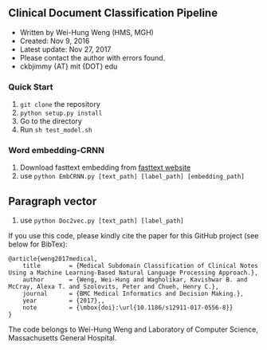## Clinical Document Classification Pipeline

- Written by Wei-Hung Weng (HMS, MGH)
- Created: Nov 9, 2016
- Latest update: Nov 27, 2017
- Please contact the author with errors found.
- ckbjimmy {AT} mit {DOT} edu

### Quick Start
1. `git clone` the repository
2. `python setup.py install`
3. Go to the directory
4. Run `sh test_model.sh`

### Word embedding-CRNN
1. Download fasttext embedding from [fasttext website](https://fasttext.cc/docs/en/english-vectors.html)
2. use `python EmbCRNN.py [text_path] [label_path] [embedding_path]`

## Paragraph vector
1. use `python Doc2vec.py [text_path] [label_path]`

If you use this code, please kindly cite the paper for this GitHub project (see below for BibTex):

```
@article{weng2017medical,
	title        = {Medical Subdomain Classification of Clinical Notes Using a Machine Learning-Based Natural Language Processing Approach.},
	author       = {Weng, Wei-Hung and Wagholikar, Kavishwar B. and McCray, Alexa T. and Szolovits, Peter and Chueh, Henry C.},
	journal      = {BMC Medical Informatics and Decision Making.},
	year         = {2017},,
    note         = {\mbox{doi}:\url{10.1186/s12911-017-0556-8}}
}
```

The code belongs to Wei-Hung Weng and Laboratory of Computer Science, Massachusetts General Hospital.